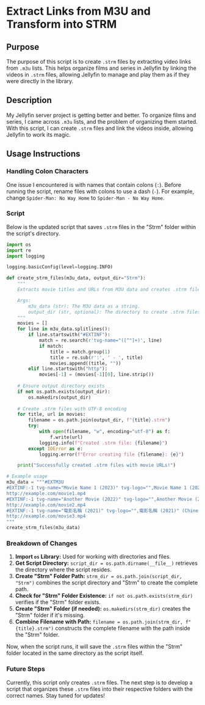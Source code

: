 # Extract Links from M3U and Transform into STRM

## Purpose

The purpose of this script is to create `.strm` files by extracting video links from `.m3u` lists. This helps organize films and series in Jellyfin by linking the videos in `.strm` files, allowing Jellyfin to manage and play them as if they were directly in the library.

## Description

My Jellyfin server project is getting better and better. To organize films and series, I came across `.m3u` lists, and the problem of organizing them started. With this script, I can create `.strm` files and link the videos inside, allowing Jellyfin to work its magic.

## Usage Instructions

### Handling Colon Characters

One issue I encountered is with names that contain colons (`:`). Before running the script, rename files with colons to use a dash (`-`). For example, change `Spider-Man: No Way Home` to `Spider-Man - No Way Home`.

### Script

Below is the updated script that saves `.strm` files in the "Strm" folder within the script's directory.

```python
import os
import re
import logging

logging.basicConfig(level=logging.INFO)

def create_strm_files(m3u_data, output_dir="Strm"):
    """
    Extracts movie titles and URLs from M3U data and creates .strm files.

    Args:
        m3u_data (str): The M3U data as a string.
        output_dir (str, optional): The directory to create .strm files in. Defaults to "Strm".
    """
    movies = []
    for line in m3u_data.splitlines():
        if line.startswith("#EXTINF"):
            match = re.search(r'tvg-name="([^"]+)', line)
            if match:
                title = match.group(1)
                title = re.sub(r':', ' - ', title)
                movies.append((title, ""))
        elif line.startswith("http"):
            movies[-1] = (movies[-1][0], line.strip())
    
    # Ensure output directory exists
    if not os.path.exists(output_dir):
        os.makedirs(output_dir)
    
    # Create .strm files with UTF-8 encoding
    for title, url in movies:
        filename = os.path.join(output_dir, f"{title}.strm")
        try:
            with open(filename, "w", encoding="utf-8") as f:
                f.write(url)
            logging.info(f"Created .strm file: {filename}")
        except IOError as e:
            logging.error(f"Error creating file {filename}: {e}")

    print("Successfully created .strm files with movie URLs!")

# Example usage
m3u_data = """#EXTM3U
#EXTINF:-1 tvg-name="Movie Name 1 (2023)" tvg-logo="",Movie Name 1 (2023)
http://example.com/movie1.mp4
#EXTINF:-1 tvg-name="Another Movie (2022)" tvg-logo="",Another Movie (2022)
http://example.com/movie2.mp4
#EXTINF:-1 tvg-name="電影名稱 (2021)" tvg-logo="",電影名稱 (2021)" (Chinese title)
http://example.com/movie3.mp4
"""
create_strm_files(m3u_data)
```

### Breakdown of Changes

1. **Import `os` Library:** Used for working with directories and files.
2. **Get Script Directory:** `script_dir = os.path.dirname(__file__)` retrieves the directory where the script resides.
3. **Create "Strm" Folder Path:** `strm_dir = os.path.join(script_dir, "Strm")` combines the script directory and "Strm" to create the complete path.
4. **Check for "Strm" Folder Existence:** `if not os.path.exists(strm_dir)` verifies if the "Strm" folder exists.
5. **Create "Strm" Folder (if needed):** `os.makedirs(strm_dir)` creates the "Strm" folder if it's missing.
6. **Combine Filename with Path:** `filename = os.path.join(strm_dir, f"{title}.strm")` constructs the complete filename with the path inside the "Strm" folder.

Now, when the script runs, it will save the `.strm` files within the "Strm" folder located in the same directory as the script itself.

### Future Steps

Currently, this script only creates `.strm` files. The next step is to develop a script that organizes these `.strm` files into their respective folders with the correct names. Stay tuned for updates!
